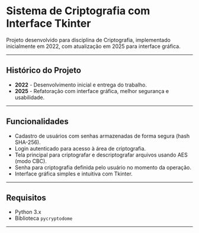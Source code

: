 # Sistema de Criptografia com Interface Tkinter

Projeto desenvolvido para disciplina de Criptografia, implementado inicialmente em 2022, com atualização em 2025 para interface gráfica.

---

## Histórico do Projeto

- **2022** - Desenvolvimento inicial e entrega do trabalho.
- **2025** - Refatoração com interface gráfica, melhor segurança e usabilidade.

---
## Funcionalidades

- Cadastro de usuários com senhas armazenadas de forma segura (hash SHA-256).
- Login autenticado para acesso à área de criptografia.
- Tela principal para criptografar e descriptografar arquivos usando AES (modo CBC).
- Senha para criptografia definida pelo usuário no momento da operação.
- Interface gráfica simples e intuitiva com Tkinter.

---

## Requisitos

- Python 3.x
- Biblioteca `pycryptodome`

---
